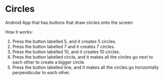 # Circles
Android App that has buttons that draw circles onto the screen 

How it works:
1. Press the button labelled 5, and it creates 5 circles.
2. Press the button labelled 7 and it creates 7 circles.
3. Press the button labelled 10, and it creates 10 circles.
4. Press the button labelled circle, and it makes all the circles go next to each other to create a bigger circle.
5. Press the button labelled line, and it makes all the circles go horizontally perpendicular to each other.


